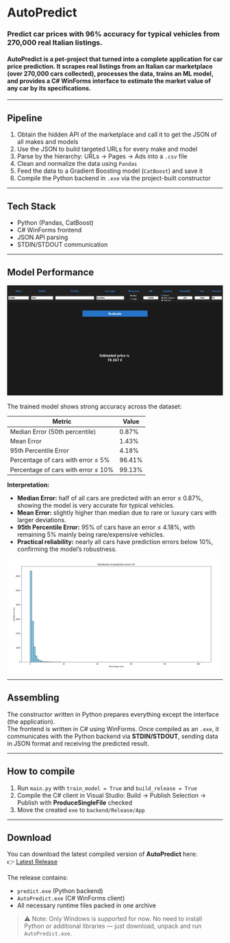 # AutoPredict
### Predict car prices with 96% accuracy for typical vehicles from 270,000 real Italian listings.

#### AutoPredict is a pet-project that turned into a complete application for **car price prediction**.   It scrapes **real listings from an Italian car marketplace** (over **270,000 cars** collected), processes the data, trains an ML model, and provides a **C# WinForms interface** to estimate the market value of any car by its specifications.

---

## Pipeline
1. Obtain the hidden API of the marketplace and call it to get the JSON of all makes and models
2. Use the JSON to build targeted URLs for every make and model
3. Parse by the hierarchy: URLs → Pages → Ads into a `.csv` file
4. Clean and normalize the data using `Pandas`
5. Feed the data to a Gradient Boosting model (`CatBoost`) and save it
6. Compile the Python backend in `.exe` via the project-built constructor

---

## Tech Stack
- Python (Pandas, CatBoost)
- C# WinForms frontend
- JSON API parsing
- STDIN/STDOUT communication

---

## Model Performance

![Application Screenshot](assets/screenshot.png)

The trained model shows strong accuracy across the dataset:

| Metric | Value |
|--------|-------|
| Median Error (50th percentile) | 0.87% |
| Mean Error | 1.43% |
| 95th Percentile Error | 4.18% |
| Percentage of cars with error ≤ 5% | 96.41% |
| Percentage of cars with error ≤ 10% | 99.13% |

**Interpretation:**  
- **Median Error:** half of all cars are predicted with an error ≤ 0.87%, showing the model is very accurate for typical vehicles.  
- **Mean Error:** slightly higher than median due to rare or luxury cars with larger deviations.  
- **95th Percentile Error:** 95% of cars have an error ≤ 4.18%, with remaining 5% mainly being rare/expensive vehicles.  
- **Practical reliability:** nearly all cars have prediction errors below 10%, confirming the model’s robustness.

![Error Distribution](assets/error_graph.png)

---

## Assembling
The constructor written in Python prepares everything except the interface (the application).  
The frontend is written in C# using WinForms. Once compiled as an `.exe`, it communicates with the Python backend via **STDIN/STDOUT**, sending data in JSON format and receiving the predicted result.

---

## How to compile
1. Run `main.py` with `train_model = True` and `build_release = True`  
2. Compile the C# client in Visual Studio: Build → Publish Selection → Publish with **ProduceSingleFile** checked  
3. Move the created `exe` to `backend/Release/App`


---

## Download

You can download the latest compiled version of **AutoPredict** here:  
👉 [Latest Release](https://github.com/Uladislau-Kulikou/AutoPredict/releases/latest)

The release contains:
- `predict.exe` (Python backend)
- `AutoPredict.exe` (C# WinForms client)
- All necessary runtime files packed in one archive

> ⚠️ Note: Only Windows is supported for now. No need to install Python or additional libraries — just download, unpack and run `AutoPredict.exe`.

